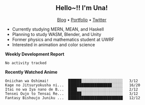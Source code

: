 <h2 align="center">
  Hello~!! I'm Una!
</h2>

<p align="center">
  <a href="https://anarchy.website/">Blog</a> &bull;
  <a href="https://una-ada.github.io/">Portfolio</a> &bull;
  <a href="https://twitter.com/xn__z7x">Twitter</a>
</p>

- Currently studying MERN, MEAN, and Haskell
- Planning to study WASM, Blender, and Unity
- Former physics and mathematics student at UWRF
- Interested in animation and color science

**Weekly Development Report**

<!--START_SECTION:waka-->

```text
No activity tracked
```

<!--END_SECTION:waka-->

**Recently Watched Anime**

<!-- RECENT-ANIME:START -->

    Oniichan wa Oshimai!         ██████░░░░░░░░░░░░░░░░░░░   3/12
    Kage no Jitsuryokusha ni...  ████████████████████░░░░░   16/20
    Itai no wa Iya nano de B...  ████░░░░░░░░░░░░░░░░░░░░░   2/12
    Tensei Oujo to Tensai Re...  ██████░░░░░░░░░░░░░░░░░░░   3/12
    Fantasy Bishoujo Juniku ...  █████████████████████████   12/12
<!-- RECENT-ANIME:END -->
